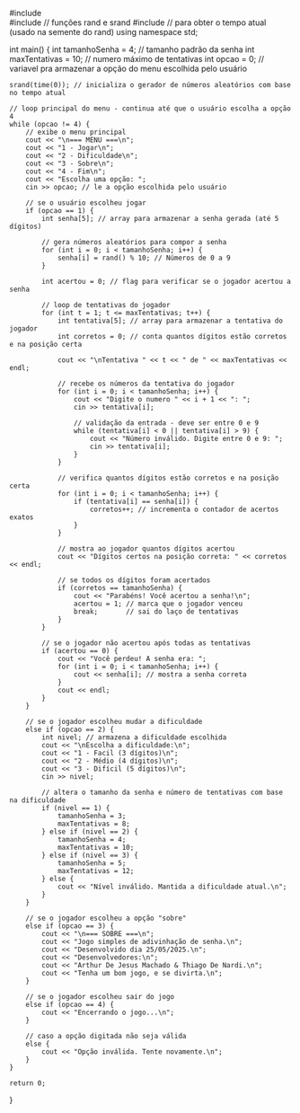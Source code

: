 #include <iostream>     
#include <cstdlib>      // funções rand e srand
#include <ctime>        // para obter o tempo atual (usado na semente do rand)
using namespace std;    

int main() {
    int tamanhoSenha = 4;    // tamanho padrão da senha
    int maxTentativas = 10;  // numero máximo de tentativas
    int opcao = 0;           // variavel pra armazenar a opção do menu escolhida pelo usuário

    srand(time(0)); // inicializa o gerador de números aleatórios com base no tempo atual

    // loop principal do menu - continua até que o usuário escolha a opção 4
    while (opcao != 4) {
        // exibe o menu principal
        cout << "\n=== MENU ===\n";
        cout << "1 - Jogar\n";
        cout << "2 - Dificuldade\n";
        cout << "3 - Sobre\n";
        cout << "4 - Fim\n";
        cout << "Escolha uma opção: ";
        cin >> opcao; // le a opção escolhida pelo usuário

        // se o usuário escolheu jogar
        if (opcao == 1) {
            int senha[5]; // array para armazenar a senha gerada (até 5 dígitos)
            
            // gera números aleatórios para compor a senha
            for (int i = 0; i < tamanhoSenha; i++) {
                senha[i] = rand() % 10; // Números de 0 a 9
            }

            int acertou = 0; // flag para verificar se o jogador acertou a senha

            // loop de tentativas do jogador
            for (int t = 1; t <= maxTentativas; t++) {
                int tentativa[5]; // array para armazenar a tentativa do jogador
                int corretos = 0; // conta quantos dígitos estão corretos e na posição certa

                cout << "\nTentativa " << t << " de " << maxTentativas << endl;

                // recebe os números da tentativa do jogador
                for (int i = 0; i < tamanhoSenha; i++) {
                    cout << "Digite o numero " << i + 1 << ": ";
                    cin >> tentativa[i];

                    // validação da entrada - deve ser entre 0 e 9
                    while (tentativa[i] < 0 || tentativa[i] > 9) {
                        cout << "Número inválido. Digite entre 0 e 9: ";
                        cin >> tentativa[i];
                    }
                }

                // verifica quantos dígitos estão corretos e na posição certa
                for (int i = 0; i < tamanhoSenha; i++) {
                    if (tentativa[i] == senha[i]) {
                        corretos++; // incrementa o contador de acertos exatos
                    }
                }

                // mostra ao jogador quantos dígitos acertou
                cout << "Dígitos certos na posição correta: " << corretos << endl;

                // se todos os dígitos foram acertados
                if (corretos == tamanhoSenha) {
                    cout << "Parabéns! Você acertou a senha!\n";
                    acertou = 1; // marca que o jogador venceu
                    break;       // sai do laço de tentativas
                }
            }

            // se o jogador não acertou após todas as tentativas
            if (acertou == 0) {
                cout << "Você perdeu! A senha era: ";
                for (int i = 0; i < tamanhoSenha; i++) {
                    cout << senha[i]; // mostra a senha correta
                }
                cout << endl;
            }
        }

        // se o jogador escolheu mudar a dificuldade
        else if (opcao == 2) {
            int nivel; // armazena a dificuldade escolhida
            cout << "\nEscolha a dificuldade:\n";
            cout << "1 - Facil (3 dígitos)\n";
            cout << "2 - Médio (4 dígitos)\n";
            cout << "3 - Difícil (5 dígitos)\n";
            cin >> nivel;

            // altera o tamanho da senha e número de tentativas com base na dificuldade
            if (nivel == 1) {
                tamanhoSenha = 3;
                maxTentativas = 8;
            } else if (nivel == 2) {
                tamanhoSenha = 4;
                maxTentativas = 10;
            } else if (nivel == 3) {
                tamanhoSenha = 5;
                maxTentativas = 12;
            } else {
                cout << "Nível inválido. Mantida a dificuldade atual.\n";
            }
        }

        // se o jogador escolheu a opção "sobre"
        else if (opcao == 3) {
            cout << "\n=== SOBRE ===\n";
            cout << "Jogo simples de adivinhação de senha.\n";
            cout << "Desenvolvido dia 25/05/2025.\n";
            cout << "Desenvolvedores:\n";
            cout << "Arthur De Jesus Machado & Thiago De Nardi.\n";
            cout << "Tenha um bom jogo, e se divirta.\n";
        }

        // se o jogador escolheu sair do jogo
        else if (opcao == 4) {
            cout << "Encerrando o jogo...\n";
        }

        // caso a opção digitada não seja válida
        else {
            cout << "Opção inválida. Tente novamente.\n";
        }
    }

    return 0;
}
